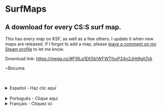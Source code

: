# SurfMaps
## A download for every CS:S surf map.

This has every map on KSF, as well as a few others. I update it when new maps are released. If I forgot to add a map, please [leave a comment on my Steam profile](http://steamcommunity.com/profiles/76561198059389558) to let me know.

Download link: https://mega.nz/#F!RLp1EK5b!WFWTfsxP24n2JHt9glt7rA

~Bocuma

</br>
</br>

<details>
  <summary>Español - Haz clic aquí</summary>
  Esto tiene todos los mapas de KSF, así como algunos otros servidores. Lo actualizo cuando se lanzan nuevos mapas. Si olvidé añadir un     mapa, por favor <a href="http://steamcommunity.com/profiles/76561198059389558">escribe un comentario en mi perfil de Steam</a> para       informarme.</br>
  </br>
  Enlace de descarga - https://mega.nz/#F!RLp1EK5b!WFWTfsxP24n2JHt9glt7rA</br>
</details>
</br>
<details>
<summary>Português - Clique aqui</summary>
Isto tem todos os mapas do KSF assim como alguns outros servidores. Eu atualizo quando novos mapas são lançados. Se esqueci de adicionar um mapa, por favor <a href="http://steamcommunity.com/profiles/76561198059389558">escreva um comentário no meu perfil do Steam</a> para me informar.</br>
</br>
Baixar - https://mega.nz/#F!RLp1EK5b!WFWTfsxP24n2JHt9glt7rA</br>
</br>
  </details>
<details>
  <summary>Français - Cliquez ici</summary>
